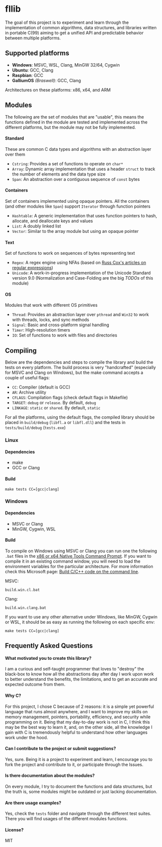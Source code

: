 # fllib

The goal of this project is to experiment and learn through the implementation of common algorithms, data structures, and libraries written in portable C(99) aiming to get a unified API and predictable behavior between multiple platforms.

## Supported platforms

- **Windows**: MSVC, WSL, Clang, MinGW 32/64, Cygwin
- **Ubuntu**: GCC, Clang
- **Raspbian**: GCC
- **GalliumOS** *(Braswell)*: GCC, Clang

Architectures on these platforms: x86, x64, and ARM

## Modules

The following are the set of modules that are "usable", this means the functions defined in the module are tested and implemented across the different platforms, but the module may not be fully implemented.

#### Standard

These are common C data types and algorithms with an abstraction layer over them

- `Cstring`: Provides a set of functions to operate on `char*`
- `Array`: Dynamic array implementation that uses a header `struct` to track the number of elements and the data type size
- `Span`: An abstraction over a contiguous sequence of `const` bytes

#### Containers

Set of containers implemented using opaque pointers. All the containers (and other modules like `Span`) support `Iterator` through function pointers

- `Hashtable`: A generic implementation that uses function pointers to hash, allocate, and deallocate keys and values
- `List`: A doubly linked list
- `Vector`: Similar to the array module but using an opaque pointer

#### Text

Set of functions to work on sequences of bytes representing text

- `Regex`: A regex engine using NFAs (based on [Russ Cox's articles on regular expressions](https://swtch.com/~rsc/regexp))
- `Unicode`: A work-in-progress implementation of the Unicode Standard version 9.0 (Normalization and Case-Folding are the big *TODOs* of this module)

#### OS

Modules that work with different OS primitives

- `Thread`: Provides an abstraction layer over `pthread` and  `Win32` to work with threads, locks, and sync methods
- `Signal`: Basic and cross-platform signal handling
- `Timer`: High-resolution timers
- `IO`: Set of functions to work with files and directories

## Compiling

Below are the dependencies and steps to compile the library and build the tests on every platform. The build process is very "handcrafted" (especially for MSVC and Clang on Windows), but the make command accepts a couple of useful flags:

- `CC`: Compiler (default is GCC)
- `AR`: Archive utility
- `CFLAGS`: Compilation flags (check default flags in Makefile)
- `TARGET`: `debug` or `release`. By default, `debug`
- `LINKAGE`: `static` or `shared`. By default, `static`

For all the platforms, using the default flags, the compiled library should be placed in `build/debug` (`libfl.a` or `libfl.dll`) and the tests in `tests/build/debug` (`tests.exe`)

### Linux

#### Dependencies
- make
- GCC or Clang

#### Build 
```
make tests CC=[gcc|clang]
```

### Windows

#### Dependencies
- MSVC or Clang
- MinGW, Cygwin, WSL

#### Build
To compile on Windows using MSVC or Clang you can run one the following `.bat` files in the [x86 or x64 Native Tools Command Prompt](https://docs.microsoft.com/en-us/cpp/build/walkthrough-compiling-a-native-cpp-program-on-the-command-line?view=vs-2017). If you want to compile it in an existing command window, you will need to load the environment variables for the particular architecture. For more information check this Microsoft page: [Build C/C++ code on the command line](https://docs.microsoft.com/en-us/cpp/build/building-on-the-command-line?view=vs-2017).

MSVC:
```
build.win.cl.bat
```
Clang:
```
build.win.clang.bat
```

If you want to use any other alternative under Windows, like MinGW, Cygwin or WSL, it should be as easy as running the following on each specific env:
```
make tests CC=[gcc|clang]
```

## Frequently Asked Questions

#### What motivated you to create this library?

I am a curious and self-taught programmer that loves to "destroy" the black-box to know how all the abstractions day after day I work upon work to better understand the benefits, the limitations, and to get an accurate and expected outcome from them. 

#### Why C?

For this project, I chose C because of 2 reasons: it is a simple yet powerful language that runs almost anywhere, and I want to improve my skills on memory management, pointers, portability, efficiency, and security while programming on it. Being that my day-to-day work is not in C, I think this may be the best way to learn it, and, on the other side, all the knowledge I gain with C is tremendously helpful to understand how other languages work under the hood.

#### Can I contribute to the project or submit suggestions?

Yes, sure. Being it is a project to experiment and learn, I encourage you to fork the project and contribute to it, or participate through the Issues. 

#### Is there documentation about the modules?

On every module, I try to document the functions and data structures, but the truth is, some modules might be outdated or just lacking documentation.

#### Are there usage examples?

Yes, check the `tests` folder and navigate through the different test suites. There you will find usages of the different modules functions.

#### License?

MIT
